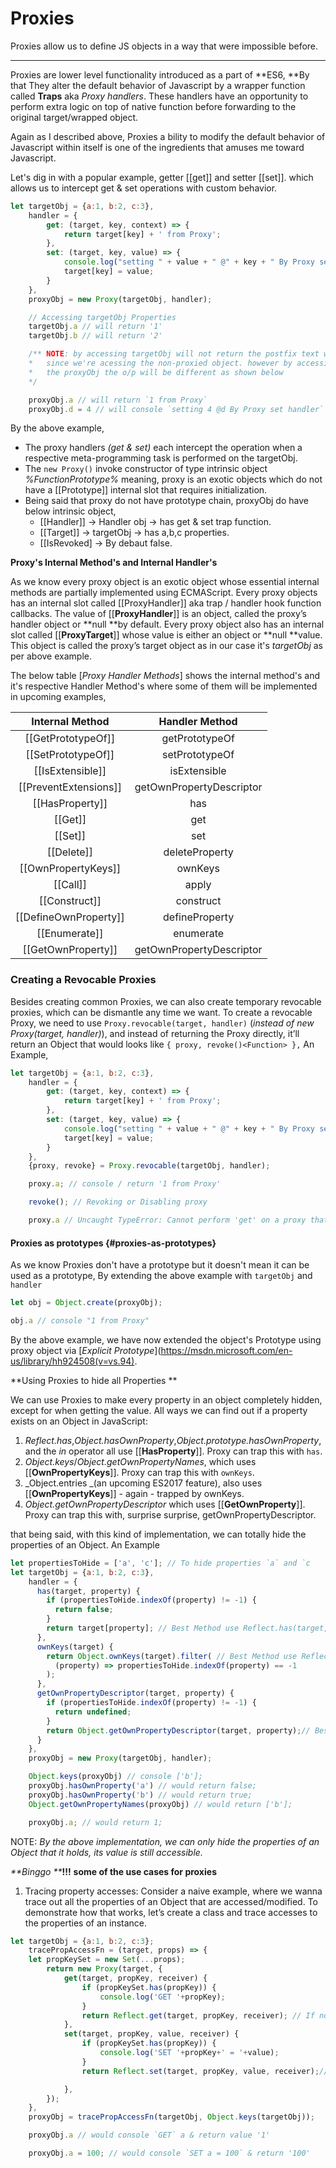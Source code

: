 # Proxies

Proxies allow us to define JS objects in a way that were impossible before.

---

Proxies are lower level functionality introduced as a part of **ES6, **By that They alter the default behavior of Javascript by a wrapper function called **Traps** aka _Proxy handlers_. These handlers have an opportunity to perform extra logic on top of native function before forwarding to the original target/wrapped object.

Again as I described above, Proxies a bility to modify the default behavior of Javascript within itself is one of the ingredients that amuses me toward Javascript.

Let's dig in with a popular example, getter \[\[get\]\] and setter \[\[set\]\]. which allows us to intercept get & set operations with custom behavior.

```js
let targetObj = {a:1, b:2, c:3},
    handler = {
        get: (target, key, context) => {
            return target[key] + ' from Proxy';
        },
        set: (target, key, value) => {
            console.log("setting " + value + " @" + key + " By Proxy set handler");
            target[key] = value;
        }        
    },
    proxyObj = new Proxy(targetObj, handler);

    // Accessing targetObj Properties
    targetObj.a // will return '1'
    targetObj.b // will return '2'

    /** NOTE: by accessing targetObj will not return the postfix text we added, 
    *   since we're acessing the non-proxied object. however by accessing
    *   the proxyObj the o/p will be different as shown below 
    */

    proxyObj.a // will return `1 from Proxy`
    proxyObj.d = 4 // will console `setting 4 @d By Proxy set handler`
```

By the above example,

* The proxy handlers _\(get & set\)_ each intercept the operation when a respective meta-programming task is performed on the targetObj.
* The `new Proxy()` invoke constructor of type intrinsic object _%FunctionPrototype%_ meaning, proxy is an exotic objects which do not have a \[\[Prototype\]\] internal slot that requires initialization.
* Being said that proxy do not have prototype chain, proxyObj do have below intrinsic object, 
  * \[\[Handler\]\]    -&gt; Handler obj -&gt; has get & set trap function.
  * \[\[Target\]\]       -&gt; targetObj -&gt; has a,b,c properties.
  * \[\[IsRevoked\]  -&gt; By debaut false.

**Proxy's Internal Method's and Internal Handler's**

As we know every proxy object is an exotic object whose essential internal methods are partially implemented using ECMAScript. Every proxy objects has an internal slot called \[\[ProxyHandler\]\] aka trap / handler hook function callbacks. The value of \[\[**ProxyHandler**\]\] is an object, called the proxy’s handler object or **null **by default. Every proxy object also has an internal slot called \[\[**ProxyTarget**\]\] whose value is either an object or **null **value. This object is called the proxy’s target object as in our case it's _targetObj_ as per above example.

The below table \[_Proxy Handler Methods_\] shows the internal method's and it's respective Handler Method's where some of them will be implemented in upcoming examples,

| Internal Method | Handler Method |
| :---: | :---: |
| \[\[GetPrototypeOf\]\] | getPrototypeOf |
| \[\[SetPrototypeOf\]\] | setPrototypeOf |
| \[\[IsExtensible\]\] | isExtensible |
| \[\[PreventExtensions\]\] | getOwnPropertyDescriptor |
| \[\[HasProperty\]\] | has |
| \[\[Get\]\] | get |
| \[\[Set\]\] | set |
| \[\[Delete\]\] | deleteProperty |
| \[\[OwnPropertyKeys\]\] | ownKeys |
| \[\[Call\]\] | apply |
| \[\[Construct\]\] | construct |
| \[\[DefineOwnProperty\]\] | defineProperty |
| \[\[Enumerate\]\] | enumerate |
| \[\[GetOwnProperty\]\] | getOwnPropertyDescriptor |

### Creating a Revocable Proxies

Besides creating common Proxies, we can also create temporary revocable proxies, which can be dismantle any time we want. To create a revocable Proxy, we need to use `Proxy.revocable(target, handler)` \(_instead of new Proxy\(target, handler\)_\), and instead of returning the Proxy directly, it’ll return an Object that would looks like `{ proxy, revoke()<Function> },` An Example,

```js
let targetObj = {a:1, b:2, c:3},
    handler = {
        get: (target, key, context) => {
            return target[key] + ' from Proxy';
        },
        set: (target, key, value) => {
            console.log("setting " + value + " @" + key + " By Proxy set handler");
            target[key] = value;
        }        
    },
    {proxy, revoke} = Proxy.revocable(targetObj, handler);

    proxy.a; // console / return '1 from Proxy'

    revoke(); // Revoking or Disabling proxy 

    proxy.a // Uncaught TypeError: Cannot perform 'get' on a proxy that has been revoked at <anonymous>:1:6
```

#### Proxies as prototypes {#proxies-as-prototypes}

As we know Proxies don't have a prototype but it doesn't mean it can be used as a prototype,  By extending the above example with `targetObj` and `handler`

```js
let obj = Object.create(proxyObj);

obj.a // console "1 from Proxy"
```

By the above example, we have now extended the object's Prototype using proxy object via [_Explicit Prototype_](https://msdn.microsoft.com/en-us/library/hh924508(v=vs.94).

**Using Proxies to hide all Properties **

We can use Proxies to make every property in an object completely hidden, except for when getting the value. All ways we can find out if a property exists on an Object in JavaScript:

1. _Reflect.has_,_Object.hasOwnProperty_,_Object.prototype.hasOwnProperty_, and the _in_ operator all use \[\[**HasProperty**\]\]. Proxy can trap this with `has`.
2. _Object.keys_/_Object.getOwnPropertyNames_, which uses \[\[**OwnPropertyKeys**\]\]. Proxy can trap this with `ownKeys`.
3. _Object.entries _\(an upcoming ES2017 feature\), also uses \[\[**OwnPropertyKeys**\]\] - again - trapped by ownKeys.
4. _Object.getOwnPropertyDescriptor_ which uses \[\[**GetOwnProperty**\]\]. Proxy can trap this with, surprise surprise, getOwnPropertyDescriptor.

that being said, with this kind of implementation, we can totally hide the properties of an Object. An Example

```js
let propertiesToHide = ['a', 'c']; // To hide properties `a` and `c
let targetObj = {a:1, b:2, c:3},
    handler = {
      has(target, property) {
        if (propertiesToHide.indexOf(property) != -1) {
          return false;
        }
        return target[property]; // Best Method use Reflect.has(target, property);
      },
      ownKeys(target) {
        return Object.ownKeys(target).filter( // Best Method use Reflect.ownKeys..
          (property) => propertiesToHide.indexOf(property) == -1
        );
      },
      getOwnPropertyDescriptor(target, property) {
        if (propertiesToHide.indexOf(property) != -1) {
          return undefined;
        }
        return Object.getOwnPropertyDescriptor(target, property);// Best Method use Reflect.getOwnPropertyDe..
      }
    },
    proxyObj = new Proxy(targetObj, handler);

    Object.keys(proxyObj) // console ['b'];
    proxyObj.hasOwnProperty('a') // would return false;
    proxyObj.hasOwnProperty('b') // would return true;
    Object.getOwnPropertyNames(proxyObj) // would return ['b'];

    proxyObj.a; // would return 1;
```

NOTE: _By the above implementation, we can only hide the properties of an Object that it holds, its value is still accessible._

_**Binggo **_**!!!**  **some of the use cases for proxies**

1. Tracing property accesses:
   Consider a naive example, where we wanna trace out all the properties of an Object that are accessed/modified. To demonstrate how that works, let’s create a class and trace accesses to the properties of an instance. 

```js
let targetObj = {a:1, b:2, c:3};  
    tracePropAccessFn = (target, props) => {  
    let propKeySet = new Set(...props);  
        return new Proxy(target, {  
            get(target, propKey, receiver) {  
                if (propKeySet.has(propKey)) {  
                    console.log('GET '+propKey);  
                }  
                return Reflect.get(target, propKey, receiver); // If not Reflect can use target[propKey]  
            },  
            set(target, propKey, value, receiver) {  
                if (propKeySet.has(propKey)) {  
                    console.log('SET '+propKey+' = '+value);  
                }  
                return Reflect.set(target, propKey, value, receiver);// If not Reflect can use target[propKey]

            },
        });
    },
    proxyObj = tracePropAccessFn(targetObj, Object.keys(targetObj));

    proxyObj.a // would console `GET` a & return value '1'

    proxyObj.a = 100; // would console `SET a = 100` & return '100'
```



